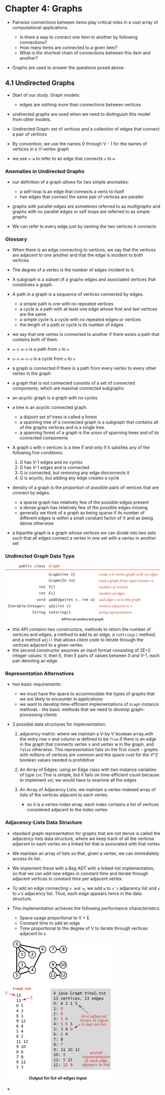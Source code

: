 # Chapter 4: Graphs

  - Pairwise connections between items play critical roles in a vast array of computational applications.

    - Is there a way to connect one item to another by following connections?
    - How many items are connected to a given item?
    - What is the shortest chain of connections between this item and another?
  - Graphs are used to answer the questions posed above.  

## 4.1 Undirected Graphs

  - Start of our study. Graph models:

    - edges are nothing more than connections between vertices
  - undirected graphs are used when we need to distinguish this model from other models.
  - Undirected Graph: set of vertices and a collection of edges that connect a pair of vertices
  - By convention, we use the names 0 through V - 1 for the names of vertices in a V-vertex graph
  - we use `v-w` to refer to an edge that connects `v` to `w` 

### Anomalies in Undirected Graphs

  - our definition of a graph allows for two simple anomalies:

    - a self-loop is an edge that connects a vertx to itself
    - two edges that connect the same pair of vertices are parallel
  - graphs with parallel edges are sometimes referred to as *multigraphs* and graphs with no parallel edges
    or self loops are referred to as *simple graphs*
  - We can refer to every edge just by naming the two vertices it connects

### Glossary

  - When there is an edge connecting to vertices, we say that the vertices are adjacent to one another and that the 
    edge is incident to both vertices
  - The degree of a vertex is the number of edges incident to it.
  - A subgraph is a subset of a graphs edges and associated vertices that constitutes a graph.
  - A path in a graph is a sequence of vertices connected by edges.

    -  a simple path is one with no repeated vertices
    - a cycle is a path with at least one edge whose first and last vertices are the same
    - a simple cycle is a cycle with no repeated edges or vertices
    - the length of a path or cycle is its number of edges
  - we say that one vertex is connected to another if there exists a path that contains both of them. 
  - `u-v-w-x` is a path from `u` to `x`
  - `u-v-w-x-u` is a cycle from `u` to `u`
  - a graph is connected if there is a path from every vertex to every other vertex in the graph
  - a graph that is not connected consists of a set of connected components, which are maximal connected subgraphs
  - an acyclic graph is a graph with no cycles
  - a tree is an acyclic connected graph.

    - a disjoint set of trees is called a forest
    - a spanning tree of a connected graph is a subgraph that contains all of the graphs vertices and is a single tree.
    - a spanning forest of a graph is the union of spanning trees and of its connected components
  - A graph `G` with `V` vertices is a tree if and only if it satisfies any of the following five conditions:

    1. G has V-1 edges and no cycles
    2. G has V-1 edges and is connected
    3. G is connected, but removing any edge disconnects it
    4. G is acyclic, but adding any edge creates a cycle
  - density of a graph is the proportion of possible pairs of vertices that are connect by edges.

    - a sparse graph has relatively few of the possible edges present
    - a dense graph has relatively few of the possible edges missing
    - generally we think of a graph as being sparse if its number of different edges is within a small constant factor
      of V and as being dense otherwise
  - a bipartite graph is a graph whose vertices we can divide into two sets such that all edges connect a vertex in one
    set with a vertex in another set

### Undirected Graph Data Type

  ![undirected graph API](../images/undirectedgraphapi.jpg)

  - this API contains two constructors, methods to return the number of vertices and edges, a method to add to an edge, 
    a `toString()` method, and a method `adj()` that allows client code to iterate through the vertices adjacent to a 
    given vertex. 
  - the second constructor assumes an input format consisting of 2E+2 integer values: V, then E, then E pairs of values
    between 0 and V-1, each pair denoting an edge. 

### Representation Alternatives

  - two basic requirements:

    - we must have the space to accommodate the types of graphs that we are likely to encounter in applications
    - we want to develop time-efficient implementations of `Graph` instance methods - the basic methods that we need
      to develop graph-processing clients
  - 3 possible data structures for implementation:

    1. adjacency matrix: where we maintain a V-by-V boolean array,with the entry row v and column w defined to be `True`
       if there is an edge in the graph that connects vertex v and vertex w in the graph, and `false` otherwise. This
       representation fails on the first count - graphs with millions of vertices are common and the space cost for the 
       V^2 boolean values needed is prohibitive
    2. An Array of Edges: using an Edge class with two instance variables of type `int`.This is simple, but it fails on
       time-efficient count because to implement `adj` we would have to examine all the edges
    3. An Array of Adjacency Lists: we maintain a vertex-indexed array of lists of the vertices adjacent to each vertex.
       
        - so it is a vertex-index array. each index contains a list of vertices considered adjacent to the index vertex
  
### Adjacency-Lists Data Structure

  - standard graph representation for graphs that are not dense is called the adjacency-lists data structure,
    where we keep track of all the vertices adjacent to each vertex on a linked list that is associated with that vertex
  - We maintain an array of lists so that, given a vertex, we can immediately access its list. 
  - We implement these with a Bag ADT with a linked-list implementation, so that we can add new edges in constant
    time and iterate through adjacent vertices in constant time per adjacent vertex.
  - To add an edge connecting `v and w`, we add `w` to `v's` adjacency list and `v` to `w`'s adjacency list. Thus, each
    edge appears twice in the data structure.
  - This implementation achieves the following performance characteristics:

    - Space usage proportional to V + E
    - Constant time to add an edge
    - Time proportional to the degree of V to iterate through vertices adjacent to v

  ![Output of list-of-edges input](../images/04_09-outformatle.jpg)
  
  - 